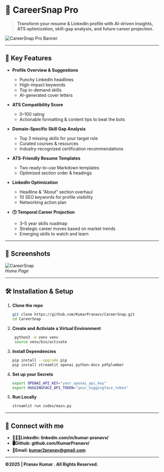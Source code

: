 # 🚀 CareerSnap Pro

> **Transform your resume & LinkedIn profile with AI-driven insights, ATS optimization, skill-gap analysis, and future career projection.**

![CareerSnap Pro Banner](https://raw.githubusercontent.com/KumarPranavv/CareerSnap/main/banner.png)

---

## 🌟 Key Features

- **Profile Overview & Suggestions**  
  - Punchy LinkedIn headlines  
  - High-impact keywords  
  - Top in-demand skills  
  - AI-generated cover letters  

- **ATS Compatibility Score**  
  - 0–100 rating  
  - Actionable formatting & content tips to beat the bots  

- **Domain-Specific Skill Gap Analysis**  
  - Top 3 missing skills for your target role  
  - Curated courses & resources  
  - Industry-recognized certification recommendations  

- **ATS-Friendly Resume Templates**  
  - Two ready-to-use Markdown templates  
  - Optimized section order & headings  

- **LinkedIn Optimization**  
  - Headline & “About” section overhaul  
  - 10 SEO keywords for profile visibility  
  - Networking action plan  

- **🕒 Temporal Career Projection**  
  - 3–5 year skills roadmap  
  - Strategic career moves based on market trends  
  - Emerging skills to watch and learn  

---

## 📸 Screenshots



![CareerSnap](https://raw.githubusercontent.com/KumarPranavv/CareerSnap/main/screenshots/overview.png)  
*Home Page*


---

## 🛠️ Installation & Setup

1. **Clone the repo**  
   ```bash
   git clone https://github.com/KumarPranavv/CareerSnap.git
   cd CareerSnap
2. **Create and Activiate a Virtual Environment**  
   ```bash
    python3 -m venv venv
    source venv/bin/activate
3. **Install Dependencies**  
   ```bash
   pip install --upgrade pip
   pip install streamlit openai python-docx pdfplumber
4. **Set up your Secrets**  
   ```bash
   export OPENAI_API_KEY="your_openai_api_key"
   export HUGGINGFACE_API_TOKEN="your_huggingface_token"
5. **Run Locally**  
   ```bash
   streamlit run codes/main.py

---
## 🤝 Connect with me
- **🧑🏽‍💻Linkedln: linkedin.com/in/kumar-pranavv/**
- **🖥️Github: github.com/KumarPranavv/**
- **📧Email: kumar2pranav@gmail.com**

---
**©️2025 | Pranav Kumar  . All Rights Reserved.**
